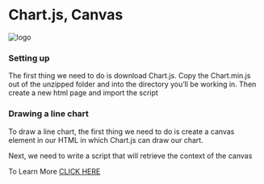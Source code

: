 # Chart.js, Canvas

![logo](https://image.shutterstock.com/z/stock-vector-vector-infographics-set-collection-of-templates-for-cycle-diagram-graph-presentation-and-round-255678250.jpg)

### Setting up
The first thing we need to do is download Chart.js. Copy the Chart.min.js out of the unzipped folder and into the directory you’ll be working in. Then create a new html page and import the script

### Drawing a line chart
To draw a line chart, the first thing we need to do is create a canvas element in our HTML in which Chart.js can draw our chart.

Next, we need to write a script that will retrieve the context of the canvas

To Learn More [CLICK HERE](https://www.shutterstock.com/image-vector/vector-infographics-set-collection-templates-cycle-255678250?utm_source=adwords&utm_medium=acq_display&utm_campaign=image_us_rtconv_all&utm_content=image-feed_255678250&c3api=9782%2C103133614284%2C498074101187&gclid=EAIaIQobChMIxqzB4Mil8gIVbH7TCh3xOgnEEAEYASABEgJzRvD_BwE)
